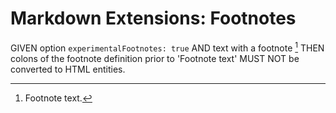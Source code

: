 # Markdown Extensions: Footnotes

<!--
Footnotes are not yet part of CommonMark Spec
under spec.commonmark.org
-->

GIVEN option `experimentalFootnotes: true`
AND text with a footnote [^footnote]
THEN colons of the footnote definition prior to 'Footnote text' MUST NOT be converted to HTML entities.

[^footnote]: Footnote text.
